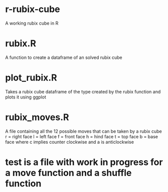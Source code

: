 # r-rubix-cube
A working rubix cube in R

# rubix.R
A function to create a dataframe of an solved rubix cube

# plot_rubix.R
Takes a rubix cube dataframe of the type created by the rubix function and plots it using ggplot

# rubix_moves.R
A file containing all the 12 possible moves that can be taken by a rubix cube
r = right face
l = left face
f = front face
h = hind face
t = top face
b = base face
where c implies counter clockwise and a is anticlockwise

# test is a file with work in progress for a move function and a shuffle function
